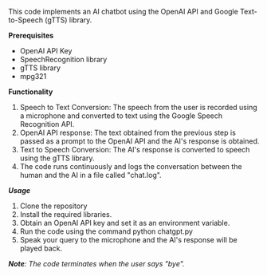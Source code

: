 This code implements an AI chatbot using the OpenAI API and Google Text-to-Speech (gTTS) library.

**Prerequisites**

- OpenAI API Key
- SpeechRecognition library
- gTTS library
- mpg321

**Functionality**

1. Speech to Text Conversion: The speech from the user is recorded using a microphone and converted to text using the Google Speech Recognition API.
2. OpenAI API response: The text obtained from the previous step is passed as a prompt to the OpenAI API and the AI's response is obtained.
3. Text to Speech Conversion: The AI's response is converted to speech using the gTTS library.
4. The code runs continuously and logs the conversation between the human and the AI in a file called "chat.log".

***Usage***

1. Clone the repository
2. Install the required libraries.
3. Obtain an OpenAI API key and set it as an environment variable.
4. Run the code using the command python chatgpt.py
5. Speak your query to the microphone and the AI's response will be played back.


***Note**: The code terminates when the user says "bye".*